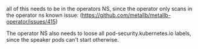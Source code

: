 
all of this needs to be in the operators NS, since the operator only scans in the operator ns known issue: (https://github.com/metallb/metallb-operator/issues/415)

The operator NS also needs to loose all pod-security.kubernetes.io labels, since the speaker pods can't start otherwise.